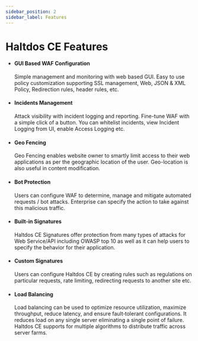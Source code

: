 ```yaml
---
sidebar_position: 2
sidebar_label: Features
---
```


# Haltdos CE Features

- #### **GUI Based WAF Configuration**  
    Simple management and monitoring with web based GUI. Easy to use policy customization supporting SSL management, Web, JSON & XML Policy, Redirection rules, header rules, etc.

- #### **Incidents Management**  
    Attack visibility with incident logging and reporting. Fine-tune WAF with a simple click of a button. You can whitelist incidents, view Incident Logging from UI, enable Access Logging etc.

- #### **Geo Fencing**  
    Geo Fencing enables website owner to smartly limit access to their web applications as per the geographic location of the user. Geo-location is also useful in content modification.

- #### **Bot Protection**  
    Users can configure WAF to determine, manage and mitigate automated requests / bot attacks. Enterprise can specify the action to take against this malicious traffic.

- #### **Built-in Signatures**  
    Haltdos CE Signatures offer protection from many types of attacks for Web Service/API including OWASP top 10 as well as it can help users to specify the behavior for their application.  

- #### **Custom Signatures**  
    Users can configure Haltdos CE by creating rules such as regulations on particular requests, rate limiting, redirecting requests to another site etc. 

- #### **Load Balancing**  
    Load balancing can be used to optimize resource utilization, maximize throughput, reduce latency, and ensure fault‑tolerant configurations. It reduces load on any single server eliminating a single point of failure. Haltdos CE supports for multiple algorithms to distribute traffic across server farms.  